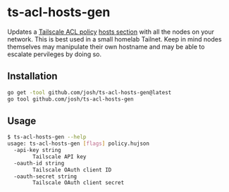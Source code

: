# ts-acl-hosts-gen

Updates a [Tailscale ACL policy](https://tailscale.com/kb/1018/acls) [hosts section](https://tailscale.com/kb/1337/acl-syntax#hosts) with all the nodes on your network. This is best used in a small homelab Tailnet. Keep in mind nodes themselves may manipulate their own hostname and may be able to escalate pervileges by doing so.

## Installation

```sh
go get -tool github.com/josh/ts-acl-hosts-gen@latest
go tool github.com/josh/ts-acl-hosts-gen
```

## Usage

```sh
$ ts-acl-hosts-gen --help
usage: ts-acl-hosts-gen [flags] policy.hujson
  -api-key string
        Tailscale API key
  -oauth-id string
        Tailscale OAuth client ID
  -oauth-secret string
        Tailscale OAuth client secret
```
